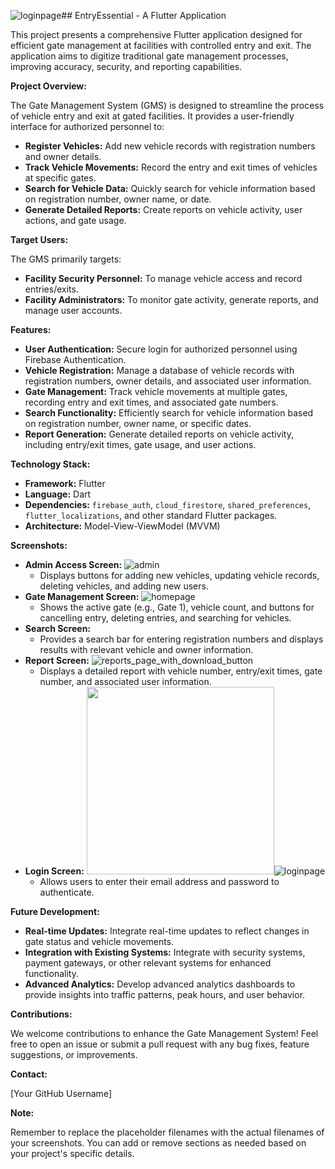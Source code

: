 ![loginpage](https://github.com/vedantbhawnani/EntryEssential/assets/104969397/a75ad17e-a3ea-48df-8471-67b8148a2587)## EntryEssential - A Flutter Application

This project presents a comprehensive Flutter application designed for efficient gate management at facilities with controlled entry and exit. The application aims to digitize traditional gate management processes, improving accuracy, security, and reporting capabilities.

**Project Overview:**

The Gate Management System (GMS) is designed to streamline the process of vehicle entry and exit at gated facilities. It provides a user-friendly interface for authorized personnel to:

* **Register Vehicles:** Add new vehicle records with registration numbers and owner details.
* **Track Vehicle Movements:**  Record the entry and exit times of vehicles at specific gates.
* **Search for Vehicle Data:** Quickly search for vehicle information based on registration number, owner name, or date.
* **Generate Detailed Reports:** Create reports on vehicle activity, user actions, and gate usage.

**Target Users:**

The GMS primarily targets:

* **Facility Security Personnel:** To manage vehicle access and record entries/exits.
* **Facility Administrators:** To monitor gate activity, generate reports, and manage user accounts.

**Features:**

* **User Authentication:** Secure login for authorized personnel using Firebase Authentication.
* **Vehicle Registration:**  Manage a database of vehicle records with registration numbers, owner details, and associated user information.
* **Gate Management:** Track vehicle movements at multiple gates, recording entry and exit times, and associated gate numbers.
* **Search Functionality:**  Efficiently search for vehicle information based on registration number, owner name, or specific dates.
* **Report Generation:** Generate detailed reports on vehicle activity, including entry/exit times, gate usage, and user actions.

**Technology Stack:**

* **Framework:** Flutter
* **Language:** Dart
* **Dependencies:** `firebase_auth`, `cloud_firestore`, `shared_preferences`, `flutter_localizations`, and other standard Flutter packages.
* **Architecture:** Model-View-ViewModel (MVVM)

**Screenshots:**

* **Admin Access Screen:** ![admin](https://github.com/vedantbhawnani/EntryEssential/assets/104969397/8bcc5d3f-4231-4d15-91fc-d7046ac4b759)
    * Displays buttons for adding new vehicles, updating vehicle records, deleting vehicles, and adding new users.
* **Gate Management Screen:** ![homepage](https://github.com/vedantbhawnani/EntryEssential/assets/104969397/5fb49c11-705b-4340-8352-5fbd48dce2eb)
    * Shows the active gate (e.g., Gate 1), vehicle count, and buttons for cancelling entry, deleting entries, and searching for vehicles.
* **Search Screen:** 
    * Provides a search bar for entering registration numbers and displays results with relevant vehicle and owner information. 
* **Report Screen:** ![reports_page_with_download_button](https://github.com/vedantbhawnani/EntryEssential/assets/104969397/1695b0fd-63da-4fdb-a663-42496ed90daf)
    * Displays a detailed report with vehicle number, entry/exit times, gate number, and associated user information.
* **Login Screen:** <img src="login_screen.png" width="300">![loginpage](https://github.com/vedantbhawnani/EntryEssential/assets/104969397/eb03bf47-1af4-4aa4-8d96-bc112958d0c4)
    * Allows users to enter their email address and password to authenticate.

**Future Development:**

* **Real-time Updates:** Integrate real-time updates to reflect changes in gate status and vehicle movements.
* **Integration with Existing Systems:**  Integrate with security systems, payment gateways, or other relevant systems for enhanced functionality.
* **Advanced Analytics:**  Develop advanced analytics dashboards to provide insights into traffic patterns, peak hours, and user behavior.

**Contributions:**

We welcome contributions to enhance the Gate Management System! Feel free to open an issue or submit a pull request with any bug fixes, feature suggestions, or improvements.

**Contact:**

[Your GitHub Username]

**Note:**

Remember to replace the placeholder filenames with the actual filenames of your screenshots. You can add or remove sections as needed based on your project's specific details. 
